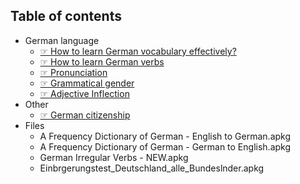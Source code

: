 
Table of contents
--

* German language
    * [☞ How to learn German vocabulary effectively?](https://github.com/deduke-men-a-selanna/angel_/blob/main/Learn-German-Vocabulary.md)
    * [☞ How to learn German verbs](https://github.com/deduke-men-a-selanna/angel_/blob/main/Verb-Conjugation.pdf)
    * [☞ Pronunciation](https://github.com/deduke-men-a-selanna/angel_/blob/main/Pronunciation.md)
    * [☞ Grammatical gender](https://github.com/deduke-men-a-selanna/angel_/blob/main/Grammatical-Gender.md)
    * [☞ Adjective Inflection](https://github.com/deduke-men-a-selanna/angel_/blob/main/Adjective-Inflection.pdf)
* Other
    * [☞ German citizenship](https://github.com/deduke-men-a-selanna/angel_/blob/main/German-Citizenship.md)
* Files
    * A Frequency Dictionary of German - English to German.apkg
    * A Frequency Dictionary of German - German to English.apkg
    * German Irregular Verbs - NEW.apkg
    * Einbrgerungstest_Deutschland_alle_Bundeslnder.apkg

 
